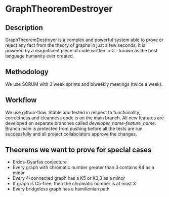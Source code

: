 # GraphTheoremDestroyer
## Description
GraphTheoremDestroyer is a complex and powerful system able to prove or reject any fact from the theory of graphs in just a few seconds. It is powered by a magnificent piece of code written in C - known as the best language humanity ever created.
## Methodology
We use SCRUM with 3 week sprints and biweekly meetings (twice a week). 
## Workflow
We use github-flow. Stable and tested in respect to functionality, correctness and cleanness code is on the main branch. All new features are developed on separate branches called *developer_name*-*feature_name*. Branch main is protected from pushing before all the tests are run successfully and all project collabolators approve the changes.
## Theorems we want to prove for special cases
* Erdos-Gyarfas conjecture
* Every graph with chromatic number greater than 3 contains K4 as a minor
* Every 4-connected graph has a K5 or K3,3 as a minor
* If graph is C5-free, then the chromatic number is at most 3
* Every bridgeless graph has a hamiltonian path
